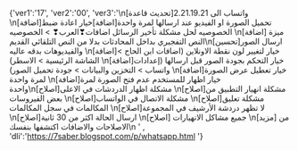 {'ver1':'17', 'ver2':'00', 'ver3':'\n[تحديث قاعدة]واتساب الى 2.21.19.21 
\n[اضافة]تحميل الصورة او الفيديو عند ارسالها لمرة
 واحدة[اضافة]خيار اعادة ضبط الخصوصيه لحل مشكلة تأخير الرسائل اضافات❣العرب❣ > الخصوصيه 
\n[اضافة] ميزة النص التفجيري بداخل المحادثات بدلا من النص التلقائي القديم\n[تحسين]ارسال الصور والفيديوهات
 بدقه عاليه \n[اضافة]خيار لتغيير لون نقطة الاونلاين (اضافات ابن الحاج > الشاشة الرئيسية > الاسطر)
 \n[اضافة]خيار التحكم بجودة الصور قبل ارسالها (إعدادات واتساب > التخزين والبيانات > جودة تحميل الصور) 
\n[اضافة]خيار تعطيل عرض الصورة لمرة واحدة \n[اضافة]خيار
 اظهار للمستخدم عدم فتح الصورة لمرة واحدة\n[اصلاح]مشكلة اظهار الدردشات في الاعلى \n[اصلاح]مشكلة انهيار 
التطبيق
 من 
بعض
 الفيروسات \n[اصلاح]مشكلة الاتصال في الواتساب \n[اصلاح]مشكلة تعليق المكالمات في سجل المكالمات
 \n[اصلاح]لا تظهر دردشة الأرشيف في المجموعة \n[اصلاح]ارسال الحالة اكثر من 30 ثانية \n[اصلاح]
جميع مشاكل الانهيارات \n[مزيد] من الاصلاحات والاضافات اكتشفها بنفسك\n
' , 'dli':'https://7saber.blogspot.com/p/whatsapp.html '}
